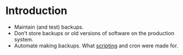 # Introduction

* Maintain (and test) backups.
* Don’t store backups or old versions of software on the production system.
* Automate making backups. What [scripting](simple-script.md) and cron were made for.

